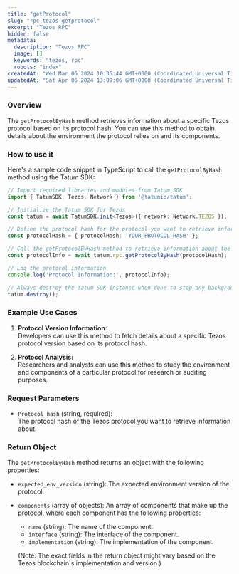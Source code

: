 ```yaml
---
title: "getProtocol"
slug: "rpc-tezos-getprotocol"
excerpt: "Tezos RPC"
hidden: false
metadata: 
  description: "Tezos RPC"
  image: []
  keywords: "tezos, rpc"
  robots: "index"
createdAt: "Wed Mar 06 2024 10:35:44 GMT+0000 (Coordinated Universal Time)"
updatedAt: "Sat Apr 06 2024 13:09:06 GMT+0000 (Coordinated Universal Time)"
---
```




### Overview

The `getProtocolByHash` method retrieves information about a specific Tezos protocol based on its protocol hash. You can use this method to obtain details about the environment the protocol relies on and its components.

### How to use it

Here's a sample code snippet in TypeScript to call the `getProtocolByHash` method using the Tatum SDK:

```typescript
// Import required libraries and modules from Tatum SDK
import { TatumSDK, Tezos, Network } from '@tatumio/tatum';

// Initialize the Tatum SDK for Tezos
const tatum = await TatumSDK.init<Tezos>({ network: Network.TEZOS });

// Define the protocol hash for the protocol you want to retrieve information about
const protocolHash = { protocolHash: 'YOUR_PROTOCOL_HASH' };

// Call the getProtocolByHash method to retrieve information about the protocol
const protocolInfo = await tatum.rpc.getProtocolByHash(protocolHash);

// Log the protocol information
console.log('Protocol Information:', protocolInfo);

// Always destroy the Tatum SDK instance when done to stop any background processes
tatum.destroy();
```

### Example Use Cases

1. **Protocol Version Information:**  
   Developers can use this method to fetch details about a specific Tezos protocol version based on its protocol hash.

2. **Protocol Analysis:**  
   Researchers and analysts can use this method to study the environment and components of a particular protocol for research or auditing purposes.

### Request Parameters

- `Protocol_hash` (string, required):  
  The protocol hash of the Tezos protocol you want to retrieve information about.

### Return Object

The `getProtocolByHash` method returns an object with the following properties:

- `expected_env_version` (string): The expected environment version of the protocol.
- `components` (array of objects): An array of components that make up the protocol, where each component has the following properties:

  - `name` (string): The name of the component.
  - `interface` (string): The interface of the component.
  - `implementation` (string): The implementation of the component.

  (Note: The exact fields in the return object might vary based on the Tezos blockchain's implementation and version.)
